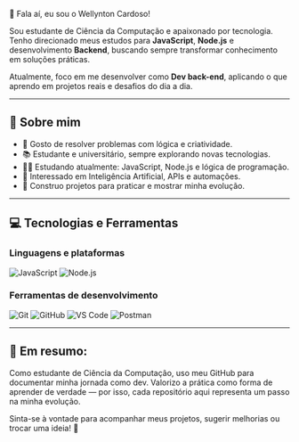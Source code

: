 👋 Fala aí, eu sou o Wellynton Cardoso!

Sou estudante de Ciência da Computação e apaixonado por tecnologia. Tenho direcionado meus estudos para **JavaScript**, **Node.js** e desenvolvimento **Backend**, buscando sempre transformar conhecimento em soluções práticas.

Atualmente, foco em me desenvolver como **Dev back-end**, aplicando o que aprendo em projetos reais e desafios do dia a dia.

---

## 🧠 Sobre mim

- 🧩 Gosto de resolver problemas com lógica e criatividade.
- 📚 Estudante e universitário, sempre explorando novas tecnologias.
- 🧑‍💻 Estudando atualmente: JavaScript, Node.js e lógica de programação.
- 🧠 Interessado em Inteligência Artificial, APIs e automações.
- 🚀 Construo projetos para praticar e mostrar minha evolução.

---

## 💻 Tecnologias e Ferramentas

### Linguagens e plataformas
![JavaScript](https://img.shields.io/badge/JavaScript-F7DF1E?style=flat&logo=javascript&logoColor=black)
![Node.js](https://img.shields.io/badge/Node.js-339933?style=flat&logo=nodedotjs&logoColor=white)



### Ferramentas de desenvolvimento
![Git](https://img.shields.io/badge/Git-F05032?style=flat&logo=git&logoColor=white)
![GitHub](https://img.shields.io/badge/GitHub-181717?style=flat&logo=github&logoColor=white)
![VS Code](https://img.shields.io/badge/VS_Code-007ACC?style=flat&logo=visual-studio-code&logoColor=white)
![Postman](https://img.shields.io/badge/Postman-FF6C37?style=flat&logo=postman&logoColor=white)

---

## 📌 Em resumo:

Como estudante de Ciência da Computação, uso meu GitHub para documentar minha jornada como dev. Valorizo a prática como forma de aprender de verdade — por isso, cada repositório aqui representa um passo na minha evolução.

Sinta-se à vontade para acompanhar meus projetos, sugerir melhorias ou trocar uma ideia! 🤝

